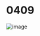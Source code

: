 # 0409
![image](https://github.com/sjl0430/0409/assets/162114254/3934ab19-44a3-409e-a215-4ec7f07b105f)

